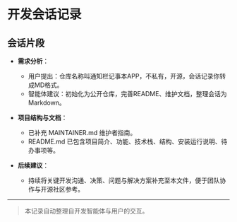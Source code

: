 # 开发会话记录
## 会话片段

- **需求分析**：
  - 用户提出：仓库名称叫通知栏记事本APP，不私有，开源，会话记录你转成MD格式。
  - 智能体建议：初始化为公开仓库，完善README、维护文档，整理会话为Markdown。

- **项目结构与文档**：
  - 已补充 MAINTAINER.md 维护者指南。
  - README.md 已包含项目简介、功能、技术栈、结构、安装运行说明、待办事项等。

- **后续建议**：
  - 持续将关键开发沟通、决策、问题与解决方案补充至本文件，便于团队协作与开源社区参考。

---

> 本记录自动整理自开发智能体与用户的交互。
